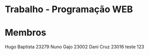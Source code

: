 # Trabalho - Programação WEB

# Membros
Hugo Baptista 23279
Nuno Gajo 23002
Dani Cruz 23016
teste 123
